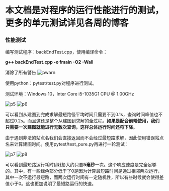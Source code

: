 # 本文档是对程序的运行性能进行的测试，更多的单元测试详见各周的博客
### 性能测试

编写测试程序：backEndTest.cpp，使用编译命令：

**g++ backEndTest.cpp -o fmain -O2 -Wall**

消除了所有警告
![pwarn](D:/Github/subway/blogs/image/pwarn.png)

使用python：pytest/test.py对程序进行测试。

测试环境：Windows 10，Inter Core i5-1035G1 CPU @ 1.00GHz

![p5](D:/Github/subway/blogs/image/5.png)
![p6](D:/Github/subway/blogs/image/6.png)

可以看到从建图到完成求解最短路径平均时间只需要不到0.1s，查询时间峰值也不超过0.2s。而且这还是整个从建图到求解的全过程。**如果是配合前端使用，我们只需要一次建图就能进行无数次查询，这样总体运行时间还将下降**。

由于遇到非法的站点名我们会直接返回而不会经过最短路求解，因此使用错误站点名来计算建图时间。使用pytest/test_pure.py再进行一轮测试：

![p7](D:/Github/subway/blogs/image/7.png)
![p8](D:/Github/subway/blogs/image/8.png)

可以看到最短路运行耗时(绿线)大约只要**5毫秒**一次。这个响应速度是完全足够的。其中，有一些绿色部分低于了0是因为计算最短路时间是通过相邻两次运行，其中一次不运行最短路，而两次运行时间有一定随机性，所以有些时候就会使得差值小于0。这也更加说明了最短路运行的快速。